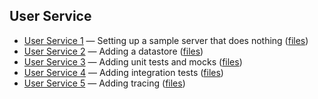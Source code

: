## User Service

* [User Service 1](user-service-1.md) ― Setting up a sample server that does
  nothing ([files](https://github.com/sevki/user/tree/tutorial-1))
* [User Service 2](user-service-2.md) ― Adding a datastore
  ([files](https://github.com/sevki/user/tree/tutorial-3))
* [User Service 3](user-service-3.md) ― Adding unit tests and mocks
  ([files](https://github.com/sevki/user/tree/tutorial-3))
* [User Service 4](user-service-4.md) ― Adding integration tests
  ([files](https://github.com/sevki/user/tree/tutorial-4))
* [User Service 5](user-service-4.md) ― Adding tracing
  ([files](https://github.com/sevki/user/tree/tutorial-5))
